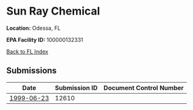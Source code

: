 # Sun Ray Chemical

**Location:** Odessa, FL

**EPA Facility ID:** 100000132331

[Back to FL Index](../../index.md)

## Submissions

| Date | Submission ID | Document Control Number |
|------|--------------|-------------------------|
| [1999-06-23](submissions/12610.md) | 12610 |  |

